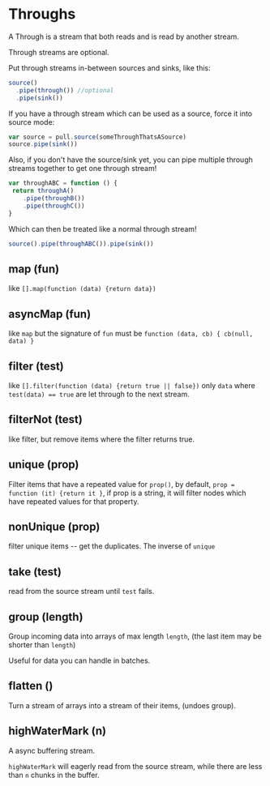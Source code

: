 # Throughs

A Through is a stream that both reads and is read by
another stream.

Through streams are optional.

Put through streams in-between sources and sinks,
like this:

``` js
source()
  .pipe(through()) //optional
  .pipe(sink())
```

If you have a through stream which can be used as a source,
force it into source mode:

``` js
var source = pull.source(someThroughThatsASource)
source.pipe(sink())
```

Also, if you don't have the source/sink yet,
you can pipe multiple through streams together
to get one through stream!

``` js
var throughABC = function () {
 return throughA()
    .pipe(throughB())
    .pipe(throughC())
}
```

Which can then be treated like a normal through stream!

``` js
source().pipe(throughABC()).pipe(sink())
```

## map (fun)

like `[].map(function (data) {return data})`

## asyncMap (fun)

like `map` but the signature of `fun` must be
`function (data, cb) { cb(null, data) }`

## filter (test)

like `[].filter(function (data) {return true || false})`
only `data` where `test(data) == true` are let through
to the next stream.


## filterNot (test)

like filter, but remove items where the filter returns true.

## unique (prop)

Filter items that have a repeated value for `prop()`,
by default, `prop = function (it) {return it }`, if prop is a string,
it will filter nodes which have repeated values for that property.

## nonUnique (prop)

filter unique items -- get the duplicates.
The inverse of `unique`

## take (test)

read from the source stream until `test` fails.

## group (length)

Group incoming data into arrays of max length `length`,
(the last item may be shorter than `length`)

Useful for data you can handle in batches.

## flatten ()

Turn a stream of arrays into a stream of their items, (undoes group).

## highWaterMark (n)

A async buffering stream.

`highWaterMark` will eagerly read from the source stream,
while there are less than `n` chunks in the buffer.


